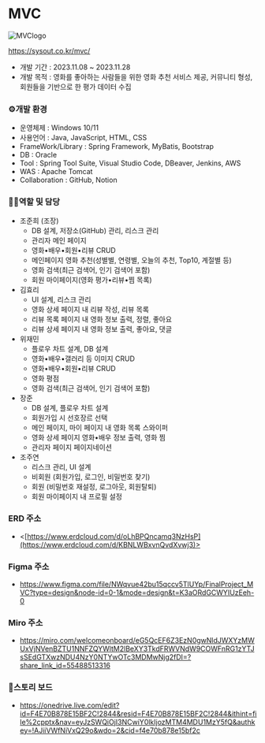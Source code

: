 # MVC

![MVClogo](https://github.com/LcsCho/kh12-final5/assets/135007715/b89943d4-1435-46d5-8f1a-efd98bf26032)

https://sysout.co.kr/mvc/

- 개발 기간 : 2023.11.08 ~ 2023.11.28
- 개발 목적 : 영화를 좋아하는 사람들을 위한 영화 추천 서비스 제공, 커뮤니티 형성, 회원들을 기반으로 한 평가 데이터 수집

### ⚙️개발 환경

- 운영체제 : Windows 10/11
- 사용언어 : Java, JavaScript, HTML, CSS
- FrameWork/Library : Spring Framework, MyBatis, Bootstrap
- DB : Oracle
- Tool : Spring Tool Suite, Visual Studio Code, DBeaver, Jenkins, AWS
- WAS : Apache Tomcat
- Collaboration : GitHub, Notion

### 🧑‍💻역할 및 담당

- 조준희 (조장)
  - DB 설계, 저장소(GitHub) 관리, 리스크 관리
  - 관리자 메인 페이지
  - 영화•배우•회원•리뷰 CRUD
  - 메인페이지 영화 추천(성별별, 연령별, 오늘의 추천, Top10, 계절별 등)
  - 영화 검색(최근 검색어, 인기 검색어 포함)
  - 회원 마이페이지(영화 평가•리뷰•찜 목록)
- 김효리
  - UI 설계, 리스크 관리
  - 영화 상세 페이지 내 리뷰 작성, 리뷰 목록
  - 리뷰 목록 페이지 내 영화 정보 출력, 정렬, 좋아요
  - 리뷰 상세 페이지 내 영화 정보 출력, 좋아요, 댓글
- 위재민
  - 플로우 차트 설계, DB 설계
  - 영화•배우•갤러리 등 이미지 CRUD
  - 영화•배우•회원•리뷰 CRUD
  - 영화 평점
  - 영화 검색(최근 검색어, 인기 검색어 포함)
- 장준
  - DB 설계, 플로우 차트 설계
  - 회원가입 시 선호장르 선택
  - 메인 페이지, 마이 페이지 내 영화 목록 스와이퍼
  - 영화 상세 페이지 영화•배우 정보 출력, 영화 찜
  - 관리자 페이지 페이지네이션
- 조주연
  - 리스크 관리, UI 설계
  - 비회원 (회원가입, 로그인, 비밀번호 찾기)
  - 회원 (비밀번호 재설정, 로그아웃, 회원탈퇴)
  - 회원 마이페이지 내 프로필 설정

### ERD 주소
- <[https://www.erdcloud.com/d/oLhBPQncamq3NzHsP](https://www.erdcloud.com/d/KBNLWBxvnQvdXvwj3)>

### Figma 주소
- <https://www.figma.com/file/NWqvue42bu15qccv5TlUYp/FinalProject_MVC?type=design&node-id=0-1&mode=design&t=K3aORdGCWYIUzEeh-0>

### Miro 주소
- <https://miro.com/welcomeonboard/eG5QcEF6Z3EzN0gwNldJWXYzMWUxVjNVenBZTU1NNFZQYWltM2lBeXY3TkdFRWVNdW9COWFnRG1zYTJsSEdGTXwzNDU4NzY0NTYwOTc3MDMwNjg2fDI=?share_link_id=55488513316>

### 📌스토리 보드
- <https://onedrive.live.com/edit?id=F4E70B878E15BF2C!2844&resid=F4E70B878E15BF2C!2844&ithint=file%2cpptx&nav=eyJzSWQiOjI3NCwiY0lkIjozMTM4MDU1MzY5fQ&authkey=!AJiiVWfNiVxQ29o&wdo=2&cid=f4e70b878e15bf2c>

